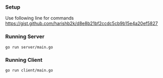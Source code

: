 ### Setup 
Use following line for commands <br>
https://gist.github.com/harishb2k/d8e8b21bf2ccdc5cb9b15e4a20ef5827

### Running Server
```shell
go run server/main.go 
```

### Running Client
```shell
go run client/main.go
```